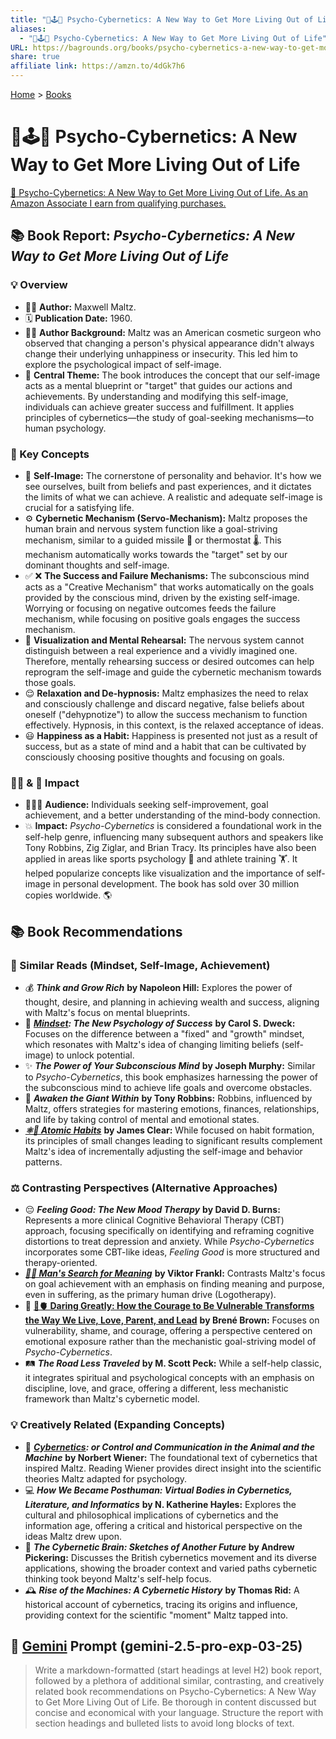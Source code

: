```yaml
---
title: "🧐🕹️🔁 Psycho-Cybernetics: A New Way to Get More Living Out of Life"
aliases:
  - "🧐🕹️🔁 Psycho-Cybernetics: A New Way to Get More Living Out of Life"
URL: https://bagrounds.org/books/psycho-cybernetics-a-new-way-to-get-more-living-out-of-life
share: true
affiliate link: https://amzn.to/4dGk7h6
---
```

[Home](../index.md) > [Books](./index.md)  
# 🧐🕹️🔁 Psycho-Cybernetics: A New Way to Get More Living Out of Life  
[🛒 Psycho-Cybernetics: A New Way to Get More Living Out of Life. As an Amazon Associate I earn from qualifying purchases.](https://amzn.to/4dGk7h6)  
  
## 📚 Book Report: *Psycho-Cybernetics: A New Way to Get More Living Out of Life*  
  
### 💡 Overview  
* 🧑‍⚕️ **Author:** Maxwell Maltz.  
* 🗓️ **Publication Date:** 1960.  
* 👨‍⚕️ **Author Background:** Maltz was an American cosmetic surgeon who observed that changing a person's physical appearance didn't always change their underlying unhappiness or insecurity. This led him to explore the psychological impact of self-image.  
* 🎯 **Central Theme:** The book introduces the concept that our self-image acts as a mental blueprint or "target" that guides our actions and achievements. By understanding and modifying this self-image, individuals can achieve greater success and fulfillment. It applies principles of cybernetics—the study of goal-seeking mechanisms—to human psychology.  
  
### 🧠 Key Concepts  
* 👤 **Self-Image:** The cornerstone of personality and behavior. It's how we see ourselves, built from beliefs and past experiences, and it dictates the limits of what we can achieve. A realistic and adequate self-image is crucial for a satisfying life.  
* ⚙️ **Cybernetic Mechanism (Servo-Mechanism):** Maltz proposes the human brain and nervous system function like a goal-striving mechanism, similar to a guided missile 🚀 or thermostat 🌡️. This mechanism automatically works towards the "target" set by our dominant thoughts and self-image.  
* ✅ ❌ **The Success and Failure Mechanisms:** The subconscious mind acts as a "Creative Mechanism" that works automatically on the goals provided by the conscious mind, driven by the existing self-image. Worrying or focusing on negative outcomes feeds the failure mechanism, while focusing on positive goals engages the success mechanism.  
* 🧘 **Visualization and Mental Rehearsal:** The nervous system cannot distinguish between a real experience and a vividly imagined one. Therefore, mentally rehearsing success or desired outcomes can help reprogram the self-image and guide the cybernetic mechanism towards those goals.  
* 😌 **Relaxation and De-hypnosis:** Maltz emphasizes the need to relax and consciously challenge and discard negative, false beliefs about oneself ("dehypnotize") to allow the success mechanism to function effectively. Hypnosis, in this context, is the relaxed acceptance of ideas.  
* 😃 **Happiness as a Habit:** Happiness is presented not just as a result of success, but as a state of mind and a habit that can be cultivated by consciously choosing positive thoughts and focusing on goals.  
  
### 🎯👤 & 🚀 Impact  
* 🧑‍🤝‍🧑 **Audience:** Individuals seeking self-improvement, goal achievement, and a better understanding of the mind-body connection.  
* 💥 **Impact:** *Psycho-Cybernetics* is considered a foundational work in the self-help genre, influencing many subsequent authors and speakers like Tony Robbins, Zig Ziglar, and Brian Tracy. Its principles have also been applied in areas like sports psychology 🏀 and athlete training 🏋️. It helped popularize concepts like visualization and the importance of self-image in personal development. The book has sold over 30 million copies worldwide. 🌎  
  
## 📚 Book Recommendations  
  
### 🧠 Similar Reads (Mindset, Self-Image, Achievement)  
* 💰 ***Think and Grow Rich*** **by Napoleon Hill:** Explores the power of thought, desire, and planning in achieving wealth and success, aligning with Maltz's focus on mental blueprints.  
* 🌱 ***[Mindset](./mindset.md): The New Psychology of Success*** **by Carol S. Dweck:** Focuses on the difference between a "fixed" and "growth" mindset, which resonates with Maltz's idea of changing limiting beliefs (self-image) to unlock potential.  
* ✨ ***The Power of Your Subconscious Mind*** **by Joseph Murphy:** Similar to *Psycho-Cybernetics*, this book emphasizes harnessing the power of the subconscious mind to achieve life goals and overcome obstacles.  
* 💪 ***Awaken the Giant Within*** **by Tony Robbins:** Robbins, influenced by Maltz, offers strategies for mastering emotions, finances, relationships, and life by taking control of mental and emotional states.  
* ***[⚛️🔄 Atomic Habits](./atomic-habits.md)*** **by James Clear:** While focused on habit formation, its principles of small changes leading to significant results complement Maltz's idea of incrementally adjusting the self-image and behavior patterns.  
  
### ⚖️ Contrasting Perspectives (Alternative Approaches)  
* 😔 ***Feeling Good: The New Mood Therapy*** **by David D. Burns:** Represents a more clinical Cognitive Behavioral Therapy (CBT) approach, focusing specifically on identifying and reframing cognitive distortions to treat depression and anxiety. While *Psycho-Cybernetics* incorporates some CBT-like ideas, *Feeling Good* is more structured and therapy-oriented.  
* ***[🔦💡 Man's Search for Meaning](./mans-search-for-meaning.md)*** **by Viktor Frankl:** Contrasts Maltz's focus on goal achievement with an emphasis on finding meaning and purpose, even in suffering, as the primary human drive (Logotherapy).  
* 💖 **[🦁🫀 Daring Greatly: How the Courage to Be Vulnerable Transforms the Way We Live, Love, Parent, and Lead](./daring-greatly-how-the-courage-to-be-vulnerable-transforms-the-way-we-live-love-parent-and-lead.md)** **by Brené Brown:** Focuses on vulnerability, shame, and courage, offering a perspective centered on emotional exposure rather than the mechanistic goal-striving model of *Psycho-Cybernetics*.  
* 🛤️ ***The Road Less Traveled*** **by M. Scott Peck:** While a self-help classic, it integrates spiritual and psychological concepts with an emphasis on discipline, love, and grace, offering a different, less mechanistic framework than Maltz's cybernetic model.  
  
### 💡 Creatively Related (Expanding Concepts)  
* 🤖 ***[Cybernetics](./cybernetics.md): or Control and Communication in the Animal and the Machine*** **by Norbert Wiener:** The foundational text of cybernetics that inspired Maltz. Reading Wiener provides direct insight into the scientific theories Maltz adapted for psychology.  
* 💻 ***How We Became Posthuman: Virtual Bodies in Cybernetics, Literature, and Informatics*** **by N. Katherine Hayles:** Explores the cultural and philosophical implications of cybernetics and the information age, offering a critical and historical perspective on the ideas Maltz drew upon.  
* 🧠 ***The Cybernetic Brain: Sketches of Another Future*** **by Andrew Pickering:** Discusses the British cybernetics movement and its diverse applications, showing the broader context and varied paths cybernetic thinking took beyond Maltz's self-help focus.  
* 🕰️ ***Rise of the Machines: A Cybernetic History*** **by Thomas Rid:** A historical account of cybernetics, tracing its origins and influence, providing context for the scientific "moment" Maltz tapped into.  
  
## 💬 [Gemini](../software/gemini.md) Prompt (gemini-2.5-pro-exp-03-25)  
> Write a markdown-formatted (start headings at level H2) book report, followed by a plethora of additional similar, contrasting, and creatively related book recommendations on Psycho-Cybernetics: A New Way to Get More Living Out of Life. Be thorough in content discussed but concise and economical with your language. Structure the report with section headings and bulleted lists to avoid long blocks of text.